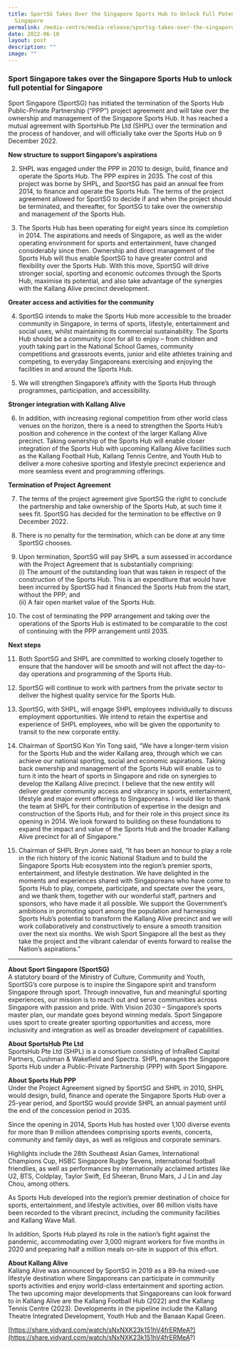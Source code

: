 ```yaml
---
title: SportSG Takes Over the Singapore Sports Hub to Unlock Full Potential for
  Singapore
permalink: /media-centre/media-release/sportsg-takes-over-the-singapore-sports-hub-to-unlock-full-potential-for/
date: 2022-06-10
layout: post
description: ""
image: ""
---
```

### **Sport Singapore takes over the Singapore Sports Hub to unlock full potential for Singapore**

Sport Singapore (SportSG) has initiated the termination of the Sports Hub Public-Private Partnership (“PPP”) project agreement and will take over the ownership and management of the Singapore Sports Hub. It has reached a mutual agreement with SportsHub Pte Ltd (SHPL) over the termination and the process of handover, and will officially take over the Sports Hub on 9 December 2022.

**New structure to support Singapore’s aspirations**

2. SHPL was engaged under the PPP in 2010 to design, build, finance and operate the Sports Hub. The PPP expires in 2035. The cost of this project was borne by SHPL, and SportSG has paid an annual fee from 2014, to finance and operate the Sports Hub. The terms of the project agreement allowed for SportSG to decide if and when the project should be terminated, and thereafter, for SportSG to take over the ownership and management of the Sports Hub.

3. The Sports Hub has been operating for eight years since its completion in 2014. The aspirations and needs of Singapore, as well as the wider operating environment for sports and entertainment, have changed considerably since then. Ownership and direct management of the Sports Hub will thus enable SportSG to have greater control and flexibility over the Sports Hub. With this move, SportSG will drive stronger social, sporting and economic outcomes through the Sports Hub, maximise its potential, and also take advantage of the synergies with the Kallang Alive precinct development.

**Greater access and activities for the community**

4. SportSG intends to make the Sports Hub more accessible to the broader community in Singapore, in terms of sports, lifestyle, entertainment and social uses, whilst maintaining its commercial sustainability. The Sports Hub should be a community icon for all to enjoy – from children and youth taking part in the National School Games, community competitions and grassroots events, junior and elite athletes training and competing, to everyday Singaporeans exercising and enjoying the facilities in and around the Sports Hub.

5. We will strengthen Singapore’s affinity with the Sports Hub through programmes, participation, and accessibility.

**Stronger integration with Kallang Alive**

6. In addition, with increasing regional competition from other world class venues on the horizon, there is a need to strengthen the Sports Hub’s position and coherence in the context of the larger Kallang Alive precinct. Taking ownership of the Sports Hub will enable closer integration of the Sports Hub with upcoming Kallang Alive facilities such as the Kallang Football Hub, Kallang Tennis Centre, and Youth Hub to deliver a more cohesive sporting and lifestyle precinct experience and more seamless event and programming offerings.

**Termination of Project Agreement**

7. The terms of the project agreement give SportSG the right to conclude the partnership and take ownership of the Sports Hub, at such time it sees fit. SportSG has decided for the termination to be effective on 9 December 2022.

8. There is no penalty for the termination, which can be done at any time SportSG chooses.

9. Upon termination, SportSG will pay SHPL a sum assessed in accordance with the Project Agreement that is substantially comprising:  
(i) The amount of the outstanding loan that was taken in respect of the construction of the Sports Hub. This is an expenditure that would have been incurred by SportSG had it financed the Sports Hub from the start, without the PPP; and  
(ii) A fair open market value of the Sports Hub.

10. The cost of terminating the PPP arrangement and taking over the operations of the Sports Hub is estimated to be comparable to the cost of continuing with the PPP arrangement until 2035.

**Next steps**

11. Both SportSG and SHPL are committed to working closely together to ensure that the handover will be smooth and will not affect the day-to-day operations and programming of the Sports Hub.

12. SportSG will continue to work with partners from the private sector to deliver the highest quality service for the Sports Hub.

13. SportSG, with SHPL, will engage SHPL employees individually to discuss employment opportunities. We intend to retain the expertise and experience of SHPL employees, who will be given the opportunity to transit to the new corporate entity.

14. Chairman of SportSG Kon Yin Tong said, “We have a longer-term vision for the Sports Hub and the wider Kallang area, through which we can achieve our national sporting, social and economic aspirations. Taking back ownership and management of the Sports Hub will enable us to turn it into the heart of sports in Singapore and ride on synergies to develop the Kallang Alive precinct. I believe that the new entity will deliver greater community access and vibrancy in sports, entertainment, lifestyle and major event offerings to Singaporeans. I would like to thank the team at SHPL for their contribution of expertise in the design and construction of the Sports Hub, and for their role in this project since its opening in 2014. We look forward to building on these foundations to expand the impact and value of the Sports Hub and the broader Kallang Alive precinct for all of Singapore.”

15. Chairman of SHPL Bryn Jones said, “It has been an honour to play a role in the rich history of the iconic National Stadium and to build the Singapore Sports Hub ecosystem into the region’s premier sports, entertainment, and lifestyle destination. We have delighted in the moments and experiences shared with Singaporeans who have come to Sports Hub to play, compete, participate, and spectate over the years, and we thank them, together with our wonderful staff, partners and sponsors, who have made it all possible. We support the Government’s ambitions in promoting sport among the population and harnessing Sports Hub’s potential to transform the Kallang Alive precinct and we will work collaboratively and constructively to ensure a smooth transition over the next six months. We wish Sport Singapore all the best as they take the project and the vibrant calendar of events forward to realise the Nation’s aspirations.”

---

**About Sport Singapore (SportSG)**<br>
A statutory board of the Ministry of Culture, Community and Youth, SportSG’s core purpose is to inspire the Singapore spirit and transform Singapore through sport. Through innovative, fun and meaningful sporting experiences, our mission is to reach out and serve communities across Singapore with passion and pride. With Vision 2030 – Singapore’s sports master plan, our mandate goes beyond winning medals. Sport Singapore uses sport to create greater sporting opportunities and access, more inclusivity and integration as well as broader development of capabilities.  
  
**About SportsHub Pte Ltd**<br>
SportsHub Pte Ltd (SHPL) is a consortium consisting of InfraRed Capital Partners, Cushman & Wakefield and Spectra. SHPL manages the Singapore Sports Hub under a Public-Private Partnership (PPP) with Sport Singapore.

**About Sports Hub PPP**<br>
Under the Project Agreement signed by SportSG and SHPL in 2010, SHPL would design, build, finance and operate the Singapore Sports Hub over a 25-year period, and SportSG would provide SHPL an annual payment until the end of the concession period in 2035.

Since the opening in 2014, Sports Hub has hosted over 1,100 diverse events for more than 9 million attendees comprising sports events, concerts, community and family days, as well as religious and corporate seminars.

Highlights include the 28th Southeast Asian Games, International Champions Cup, HSBC Singapore Rugby Sevens, international football friendlies, as well as performances by internationally acclaimed artistes like U2, BTS, Coldplay, Taylor Swift, Ed Sheeran, Bruno Mars, J J Lin and Jay Chou, among others.

As Sports Hub developed into the region’s premier destination of choice for sports, entertainment, and lifestyle activities, over 86 million visits have been recorded to the vibrant precinct, including the community facilities and Kallang Wave Mall.

In addition, Sports Hub played its role in the nation’s fight against the pandemic, accommodating over 3,000 migrant workers for five months in 2020 and preparing half a million meals on-site in support of this effort.  
  
**About Kallang Alive**<br>
Kallang Alive was announced by SportSG in 2019 as a 89-ha mixed-use lifestyle destination where Singaporeans can participate in community sports activities and enjoy world-class entertainment and sporting action. The two upcoming major developments that Singaporeans can look forward to in Kallang Alive are the Kallang Football Hub (2022) and the Kallang Tennis Centre (2023). Developments in the pipeline include the Kallang Theatre Integrated Development, Youth Hub and the Banaan Kapal Green.

[https://share.vidyard.com/watch/sNxNXK23k151hV4frERMeA?](https://share.vidyard.com/watch/sNxNXK23k151hV4frERMeA?)